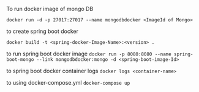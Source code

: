 To run docker image of mongo DB

`docker run -d -p 27017:27017 --name mongodbdocker <ImageId of Mongo>`

to create spring boot docker

`docker build -t <spring-docker-Image-Name>:<version> .`

to run spring boot docker image
`docker run -p 8080:8080 --name spring-boot-mongo --link mongodbdocker:mongo -d <spring-boot-image-Id>`

to spring boot docker container logs
`docker logs <container-name>`

to using docker-compose.yml
`docker-compose up`